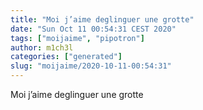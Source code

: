 ```yaml
---
title: "Moi j’aime deglinguer une grotte"
date: "Sun Oct 11 00:54:31 CEST 2020"
tags: ["moijaime", "pipotron"]
author: m1ch3l
categories: ["generated"]
slug: "moijaime/2020-10-11-00:54:31"
---
```


Moi j’aime deglinguer une grotte
